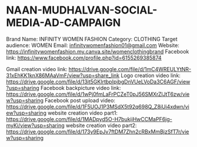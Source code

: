 # NAAN-MUDHALVAN-SOCIAL-MEDIA-AD-CAMPAIGN
Brand Name: INFINITY WOMEN FASHION
Category: CLOTHING
Target audience: WOMEN
Email: infinitywomenfashion01@gmail.com
Website: https://infinitywomenfashion.my.canva.site/womenclothingbrand
Facebook link: https://www.facebook.com/profile.php?id=6155269385874

Gmail creation video link: https://drive.google.com/file/d/1mC4WREULYtNR-31xEhKK1knX86MAaVmF/view?usp=share_link
Logo creation video link: https://drive.google.com/file/d/13it5GKIrtbpIpjbgDnVUeLVoDa3C6AGF/view?usp=sharing
Facebook backpicture video link: https://drive.google.com/file/d/1wPj0fmLaFrPCZeT0pJ56SMXrZlJtT6zw/view?usp=sharing
Facebook post upload video: https://drive.google.com/file/d/1F5UOJ1P3MSdX5t92q698Q_Z8iUi4xdwn/view?usp=sharing
website creation  video part1: https://drive.google.com/file/d/1MADpyd5O-H7bukijHwCCMaPF6jg-myKi/view?usp=sharing
website creation video part2: https://drive.google.com/file/d/173y9EpJv7ftDM7Zhn2cRBxMmBjzSfT7r/view?usp=sharing
